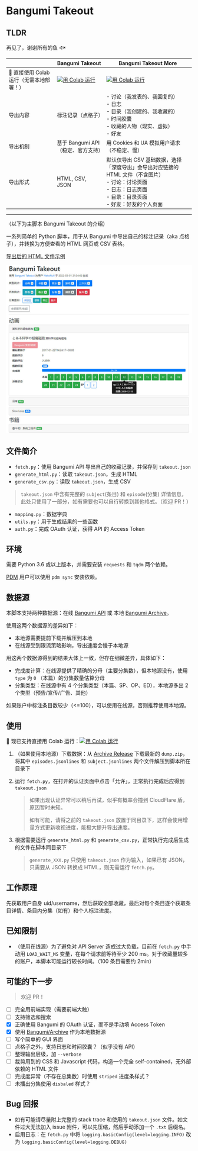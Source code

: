 # Bangumi Takeout

## TLDR

再见了，谢谢所有的鱼 🐟

|                                         | Bangumi Takeout                                              | Bangumi Takeout More                                         |
| --------------------------------------- | ------------------------------------------------------------ | ------------------------------------------------------------ |
| 🎉 直接使用 Colab 运行（无需本地部署！） | <a href="https://colab.research.google.com/github/jerrylususu/bangumi-takeout-py/blob/master/bangumi_takeout_colab.ipynb" target="_blank"><img src="https://colab.research.google.com/assets/colab-badge.svg" alt="用 Colab 运行"/></a> | <a href="https://colab.research.google.com/github/jerrylususu/bangumi-takeout-py/blob/master/bangumi_takeout_more_colab.ipynb" target="_blank"><img src="https://colab.research.google.com/assets/colab-badge.svg" alt="用 Colab 运行"/></a> |
| 导出内容                                | 标注记录（点格子）                                           | - 讨论（我发表的、我回复的）<br />- 日志<br />- 目录（我创建的、我收藏的）<br />- 时间胶囊<br />- 收藏的人物（现实、虚拟）<br />- 好友<br /> |
| 导出机制                                | 基于 Bangumi API（稳定、官方支持）                           | 用 Cookies 和 UA 模拟用户请求（不稳定、慢）                  |
| 导出形式                                | HTML, CSV, JSON                                              | 默认仅导出 CSV 基础数据，选择「深度导出」会导出对应链接的 HTML 文件（不含图片）<br />- 讨论：讨论页面<br />- 日志：日志页面<br />- 目录：目录页面<br />- 好友：好友的个人页面 |

---

（以下为主脚本 Bangumi Takeout 的介绍）


一系列简单的 Python 脚本，用于从 Bangumi 中导出自己的标注记录（aka 点格子），并转换为方便查看的 HTML 网页或 CSV 表格。

[导出后的 HTML 文件示例](http://nekonull.me/bangumi-takeout-py/)

![截图](docs/screenshot.jpg)

## 文件简介
* `fetch.py`：使用 Bangumi API 导出自己的收藏记录，并保存到 `takeout.json`
* `generate_html.py`：读取 `takeout.json`，生成 HTML
* `generate_csv.py`：读取 `takeout.json`，生成 CSV
> `takeout.json` 中含有完整的 `subject`(条目) 和 `episode`(分集) 详情信息，此处只使用了一部分，如有需要也可以自行转换到其他格式。（欢迎 PR！）
* `mapping.py`：数据字典
* `utils.py`：用于生成结果的一些函数
* `auth.py`：完成 OAuth 认证，获得 API 的 Access Token

## 环境
需要 Python 3.6 或以上版本，并需要安装 `requests` 和 `tqdm` 两个依赖。

[PDM](https://pdm.fming.dev/) 用户可以使用 `pdm sync` 安装依赖。 

## 数据源
本脚本支持两种数据源：在线 [Bangumi API](https://bangumi.github.io/api/#/) 或 本地 [Bangumi Archive](https://github.com/bangumi/Archive)。

使用这两个数据源的差异如下：
- 本地源需要提前下载并解压到本地
- 在线源受到限流策略影响，导出速度会慢于本地源

用这两个数据源得到的结果大体上一致，但存在细微差异，具体如下：
- 完成度计算：在线源提供了精确的分母（主要分集数），但本地源没有，使用 `type` 为 `0` （本篇）的分集数量估算分母
- 分集类型：在线源中有 4 个分集类型（本篇、SP、OP、ED），本地源多出 2 个类型（预告/宣传/广告、其他）

如果账户中标注条目数较少（<=100），可以使用在线源，否则推荐使用本地源。

## 使用

🎉 现已支持直接用 Colab 运行：<a href="https://colab.research.google.com/github/jerrylususu/bangumi-takeout-py/blob/master/bangumi_takeout_colab.ipynb" target="_blank"><img src="https://colab.research.google.com/assets/colab-badge.svg" alt="用 Colab 运行"/></a>


1. （如果使用本地源）下载数据：从 [Archive Release](https://github.com/bangumi/Archive/releases/tag/archive) 下载最新的 `dump.zip`，将其中 `episodes.jsonlines` 和 `subject.jsonlines` 两个文件解压到脚本所在目录下
2. 运行 `fetch.py`，在打开的认证页面中点击「允许」，正常执行完成后应得到 `takeout.json`
   
    > 如果出现认证异常可以稍后再试，似乎有概率会撞到 CloudFlare 盾，原因暂时未知。
    >
    > 如有可能，请将之前的 `takeout.json` 放置于同目录下，这样会使用增量方式更新收视进度，能极大提升导出速度。
3. 根据需要运行 `generate_html.py` 和 `generate_csv.py`，正常执行完成后生成的文件在脚本同目录下
   
    > `generate_XXX.py` 只使用 `takeout.json` 作为输入，如果已有 JSON，只需要从 JSON 转换成 HTML，则无需运行 `fetch.py`。

## 工作原理
先获取用户自身 uid/username，然后获取全部收藏，最后对每个条目逐个获取条目详情、条目内分集（如有）和个人标注进度。

## 已知限制
- （使用在线源）为了避免对 API Server 造成过大负载，目前在 `fetch.py` 中手动用 `LOAD_WAIT_MS` 变量，在每个请求前等待至少 200 ms。对于收藏量较多的账户，本脚本可能运行较长时间。（100 条目需要约 2min）


## 可能的下一步
> 欢迎 PR！
- [ ] 完全用前端实现（需要前端大触）
- [ ] 支持筛选和搜索
- [x] 正确使用 Bangumi 的 OAuth 认证，而不是手动填 Access Token
- [x] 使用 [Bangumi/Archive](https://github.com/bangumi/Archive) 作为本地数据源
- [ ] 写个简单的 GUI 界面
- [ ] 点格子之外，支持日志和时间胶囊？（似乎没有 API）
- [ ] 整理输出层级，加 `--verbose`
- [ ] 裁剪用到的 CSS 和 Javascript 代码，构造一个完全 self-contained，无外部依赖的 HTML 文件
- [ ] 完成度异常（不存在总集数）时使用 `striped` 进度条样式？
- [ ] 未播出分集使用 `disbaled` 样式？

## Bug 回报

- 如有可能请尽量附上完整的 stack trace 和使用的 `takeout.json` 文件。如文件过大无法加入 issue 附件，可以先压缩，然后手动添加一个 `.txt` 后缀名。
- 启用日志：在 `fetch.py` 中将 `logging.basicConfig(level=logging.INFO)` 改为 `logging.basicConfig(level=logging.DEBUG)`

